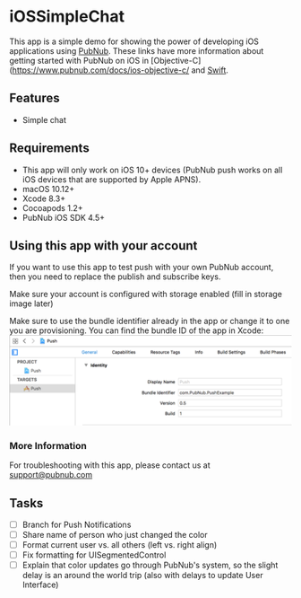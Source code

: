 # iOSSimpleChat

This app is a simple demo for showing the power of developing iOS applications using [PubNub](https://www.pubnub.com/). These links have more information about getting started with PubNub on iOS in [Objective-C](https://www.pubnub.com/docs/ios-objective-c/ and [Swift](https://www.pubnub.com/docs/swift/).

## Features
* Simple chat

## Requirements

* This app will only work on iOS 10+ devices (PubNub push works on all iOS devices that are supported by Apple APNS).
* macOS 10.12+
* Xcode 8.3+
* Cocoapods 1.2+
* PubNub iOS SDK 4.5+

## Using this app with your account
If you want to use this app to test push with your own PubNub account, then you need to replace the publish and subscribe keys. 

Make sure your account is configured with storage enabled (fill in storage image later)

Make sure to use the bundle identifier already in the app or change it to one you are provisioning. You can find the bundle ID of the app in Xcode:
![Image of app bundle ID](https://raw.githubusercontent.com/pubnub/iOSPush/assets/update-bundle-id.png)


### More Information

For troubleshooting with this app, please contact us at support@pubnub.com

## Tasks

- [ ] Branch for Push Notifications
- [ ] Share name of person who just changed the color
- [ ] Format current user vs. all others (left vs. right align)
- [ ] Fix formatting for UISegmentedControl
- [ ] Explain that color updates go through PubNub's system, so the slight delay is an around the world trip (also with delays to update User Interface)
